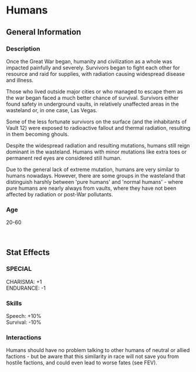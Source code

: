 # Humans

## General Information

### Description

Once the Great War began, humanity and civilization as a whole was impacted painfully and severely. Survivors began to fight each other for resource and raid for supplies, with radiation causing widespread disease and illness.

Those who lived outside major cities or who managed to escape them as the war began faced a much better chance of survival. Survivors either found safety in underground vaults, in relatively unaffected areas in the wasteland or, in one case, Las Vegas.

Some of the less fortunate survivors on the surface (and the inhabitants of Vault 12) were exposed to radioactive fallout and thermal radiation, resulting in them becoming ghouls.

Despite the widespread radiation and resulting mutations, humans still reign dominant in the wasteland. Humans with minor mutations like extra toes or permanent red eyes are considered still human.

Due to the general lack of extreme mutation, humans are very similar to humans nowadays. However, there are some groups in the wasteland that distinguish harshly between 'pure humans' and 'normal humans' - where pure humans are nearly always from vaults, where they have not been affected by radiation or post-War pollutants.

### Age

20-60

<br>

## Stat Effects

### SPECIAL

CHARISMA: +1 <br>
ENDURANCE: -1

### Skills

Speech: +10% <br>
Survival: -10%

### Interactions

Humans should have no problem talking to other humans of neutral or allied factions - but be aware that this similarity in race will not save you from hostile factions, and could even lead to worse fates (see FEV).